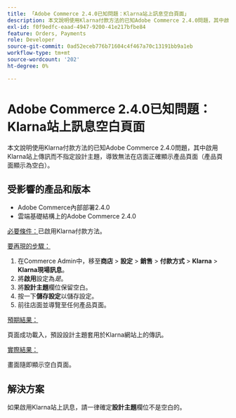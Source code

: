 ```yaml
---
title: 「Adobe Commerce 2.4.0已知問題：Klarna站上訊息空白頁面」
description: 本文說明使用Klarna付款方法的已知Adobe Commerce 2.4.0問題，其中啟用Klarna站上傳訊而不指定設計主題，導致無法在店面正確顯示產品頁面（產品頁面顯示為空白）。
exl-id: f0f9edfc-eaad-4947-9200-41e217bfbe84
feature: Orders, Payments
role: Developer
source-git-commit: 0ad52eceb776b71604c4f467a70c13191bb9a1eb
workflow-type: tm+mt
source-wordcount: '202'
ht-degree: 0%

---
```


# Adobe Commerce 2.4.0已知問題： Klarna站上訊息空白頁面

本文說明使用Klarna付款方法的已知Adobe Commerce 2.4.0問題，其中啟用Klarna站上傳訊而不指定設計主題，導致無法在店面正確顯示產品頁面（產品頁面顯示為空白）。

## 受影響的產品和版本

* Adobe Commerce內部部署2.4.0
* 雲端基礎結構上的Adobe Commerce 2.4.0

<u>必要條件：</u>已啟用Klarna付款方法。

<u>要再現的步驟：</u>

1. 在Commerce Admin中，移至&#x200B;**商店** > **設定** > **銷售** > **付款方式** > **Klarna** > **Klarna現場訊息**。
1. 將&#x200B;**啟用**&#x200B;設定為&#x200B;*是*。
1. 將&#x200B;**設計主題**&#x200B;欄位保留空白。
1. 按一下&#x200B;**儲存設定**&#x200B;以儲存設定。
1. 前往店面並導覽至任何產品頁面。

<u>預期結果：</u>

頁面成功載入，預設設計主題套用於Klarna網站上的傳訊。

<u>實際結果：</u>

畫面隨即顯示空白頁面。

## 解決方案

如果啟用Klarna站上訊息，請一律確定&#x200B;**設計主題**&#x200B;欄位不是空白的。
